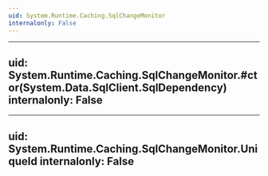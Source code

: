 ```yaml
---
uid: System.Runtime.Caching.SqlChangeMonitor
internalonly: False
---
```


---
uid: System.Runtime.Caching.SqlChangeMonitor.#ctor(System.Data.SqlClient.SqlDependency)
internalonly: False
---

---
uid: System.Runtime.Caching.SqlChangeMonitor.UniqueId
internalonly: False
---

